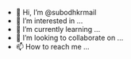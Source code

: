 - 👋 Hi, I’m @subodhkrmail
- 👀 I’m interested in ...
- 🌱 I’m currently learning ...
- 💞️ I’m looking to collaborate on ...
- 📫 How to reach me ...

<!---
subodhkrmail/subodhkrmail is a ✨ special ✨ repository because its `README.md` (this file) appears on your GitHub profile.
You can click the Preview link to take a look at your changes.
--->
